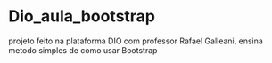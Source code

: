 # Dio_aula_bootstrap

projeto feito na plataforma DIO com professor Rafael Galleani, ensina metodo simples de como usar Bootstrap

